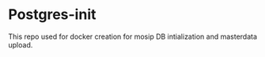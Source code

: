 # Postgres-init
This repo used for docker creation for mosip DB intialization and masterdata upload.
